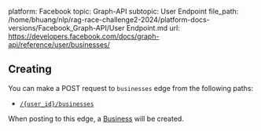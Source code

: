 platform: Facebook
topic: Graph-API
subtopic: User Endpoint
file_path: /home/bhuang/nlp/rag-race-challenge2-2024/platform-docs-versions/Facebook_Graph-API/User Endpoint.md
url: https://developers.facebook.com/docs/graph-api/reference/user/businesses/

## Creating

You can make a POST request to `businesses` edge from the following paths:

* [`/{user_id}/businesses`](https://developers.facebook.com/docs/graph-api/reference/user/businesses/)

When posting to this edge, a [Business](https://developers.facebook.com/docs/marketing-api/reference/business/) will be created.
